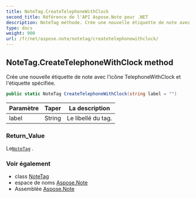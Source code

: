 ```yaml
---
title: NoteTag.CreateTelephoneWithClock
second_title: Référence de l'API Aspose.Note pour .NET
description: NoteTag méthode. Crée une nouvelle étiquette de note avec licône TelephoneWithClock et létiquette spécifiée.
type: docs
weight: 900
url: /fr/net/aspose.note/notetag/createtelephonewithclock/
---
```

## NoteTag.CreateTelephoneWithClock method

Crée une nouvelle étiquette de note avec l'icône TelephoneWithClock et l'étiquette spécifiée.

```csharp
public static NoteTag CreateTelephoneWithClock(string label = "")
```

| Paramètre | Taper | La description |
| --- | --- | --- |
| label | String | Le libellé du tag. |

### Return_Value

Le[`NoteTag`](../) .

### Voir également

* class [NoteTag](../)
* espace de noms [Aspose.Note](../../notetag/)
* Assemblée [Aspose.Note](../../../)


